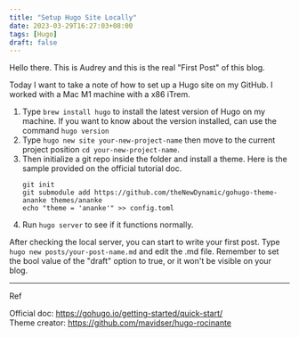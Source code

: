 ```yaml
---
title: "Setup Hugo Site Locally"
date: 2023-03-29T16:27:03+08:00
tags: [Hugo]
draft: false
---
```


Hello there. This is Audrey and this is the real "First Post" of this blog.

Today I want to take a note of how to set up a Hugo site on my GitHub.
I worked with a Mac M1 machine with a x86 iTrem.

<!--more-->

1. Type `brew install hugo` to install the latest version of Hugo on my machine.
   If you want to know about the version installed, can use the command `hugo version`
2. Type `hugo new site your-new-project-name` then move to the current project position `cd your-new-project-name`.
3. Then initialize a git repo inside the folder and install a theme. Here is the sample provided on the official tutorial doc.
   ```
   git init
   git submodule add https://github.com/theNewDynamic/gohugo-theme-ananke themes/ananke
   echo "theme = 'ananke'" >> config.toml
   ```
4. Run `hugo server` to see if it functions normally.

After checking the local server, you can start to write your first post.
Type `hugo new posts/your-post-name.md` and edit the .md file. Remember to set the bool value of the "draft" option to true, or it won't be visible on your blog.

---
Ref

Official doc: https://gohugo.io/getting-started/quick-start/  
Theme creator: https://github.com/mavidser/hugo-rocinante  

